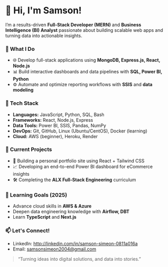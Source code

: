# 👋 Hi, I'm Samson!

I’m a results-driven **Full-Stack Developer (MERN)** and **Business Intelligence (BI) Analyst** passionate about building scalable web apps and turning data into actionable insights.



### 💼 What I Do
- 🌐 Develop full-stack applications using **MongoDB, Express.js, React, Node.js**
- 📊 Build interactive dashboards and data pipelines with **SQL, Power BI, Python**
- ⚙️ Automate and optimize reporting workflows with **SSIS** and **data modeling**



### 🔧 Tech Stack
- **Languages:** JavaScript, Python, SQL, Bash
- **Frameworks:** React, Node.js, Express
- **Data Tools:** Power BI, SSIS, Pandas, NumPy
- **DevOps:** Git, GitHub, Linux (Ubuntu/CentOS), Docker (learning)
- **Cloud:** AWS (beginner), Heroku, Render



### 📌 Current Projects
- 🚀 Building a personal portfolio site using React + Tailwind CSS
- 📈 Developing an end-to-end Power BI dashboard for eCommerce insights
- 🛠️ Completing the **ALX Full-Stack Engineering** curriculum



### 🧠 Learning Goals (2025)
- Advance cloud skills in **AWS & Azure**
- Deepen data engineering knowledge with **Airflow, DBT**
- Learn **TypeScript** and **Next.js**



### 📫 Let's Connect!
- LinkedIn: http://linkedin.com/in/samson-simeon-0811a016a
- Email: samsonsimeon2004@gmail.com 



> “Turning ideas into digital solutions, and data into stories.”


